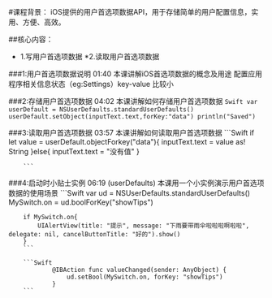 #课程背景：
iOS提供的用户首选项数据API，用于存储简单的用户配置信息，实用、方便、高效。

##核心内容：
* 1.写用户首选项数据
*2.读取用户首选项数据

###1:用户首选项数据说明 01:40
	本课讲解iOS首选项数据的概念及用途
		 配置应用程序相关信息状态（eg:Settings）key-value 比较小  

###2:存储用户首选项数据 04:02
	本课讲解如何存储用户首选项数据
		```Swift
			var userDefault = NSUserDefaults.standardUserDefaults()
			userDefault.setObject(inputText.text,forKey:"data")
			println("Saved")
		```

###3:读取用户首选项数据 03:57
	本课讲解如何读取用户首选项数据
		```Swift
			if let value = userDefault.objectForkey("data"){
				inputText.text = value as! String
			}else{
				inputText.text = "没有值"
			}

		```

###4:启动时小贴士实例 06:19 (userDefaults)
	本课用一个小实例演示用户首选项数据的使用场景
		```Swift
			var ud = NSUserDefaults.standardUserDefaults()
        MySwitch.on = ud.boolForKey("showTips")
        
        if MySwitch.on{
            UIAlertView(title: "提示", message: "下雨要带雨伞啦啦啦啊啦啦", delegate: nil, cancelButtonTitle: "好的").show()
        }
		```

		```Swift
			    @IBAction func valueChanged(sender: AnyObject) {
        			ud.setBool(MySwitch.on, forKey: "showTips")
    			}
		```